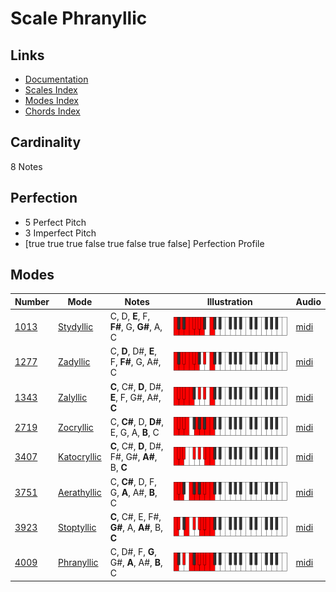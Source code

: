 # Scale Phranyllic

## Links

- [Documentation](README.md)
- [Scales Index](Scales.md)
- [Modes Index](Modes.md)
- [Chords Index](Chords.md)

## Cardinality

8 Notes

## Perfection

- 5 Perfect Pitch
- 3 Imperfect Pitch
- [true true true false true false true false] Perfection Profile

## Modes

| Number | Mode | Notes | Illustration | Audio |
|--------|------|-------|--------------|-------|
| [1013](https://ianring.com/musictheory/scales/1013) | [Stydyllic](ModeStydyllic.md) | C, D, **E**, F, **F#**, G, **G#**, A, C | ![CNaturalStydyllic](ModeCNaturalStydyllic.png) | [midi](https://github.com/edipermadi/music/blob/main/docs/ModeCNaturalStydyllic.mid?raw=true) | 
| [1277](https://ianring.com/musictheory/scales/1277) | [Zadyllic](ModeZadyllic.md) | C, **D**, D#, **E**, F, **F#**, G, A#, C | ![CNaturalZadyllic](ModeCNaturalZadyllic.png) | [midi](https://github.com/edipermadi/music/blob/main/docs/ModeCNaturalZadyllic.mid?raw=true) | 
| [1343](https://ianring.com/musictheory/scales/1343) | [Zalyllic](ModeZalyllic.md) | **C**, C#, **D**, D#, **E**, F, G#, A#, **C** | ![CNaturalZalyllic](ModeCNaturalZalyllic.png) | [midi](https://github.com/edipermadi/music/blob/main/docs/ModeCNaturalZalyllic.mid?raw=true) | 
| [2719](https://ianring.com/musictheory/scales/2719) | [Zocryllic](ModeZocryllic.md) | C, **C#**, D, **D#**, E, G, A, **B**, C | ![CNaturalZocryllic](ModeCNaturalZocryllic.png) | [midi](https://github.com/edipermadi/music/blob/main/docs/ModeCNaturalZocryllic.mid?raw=true) | 
| [3407](https://ianring.com/musictheory/scales/3407) | [Katocryllic](ModeKatocryllic.md) | **C**, C#, **D**, D#, F#, G#, **A#**, B, **C** | ![CNaturalKatocryllic](ModeCNaturalKatocryllic.png) | [midi](https://github.com/edipermadi/music/blob/main/docs/ModeCNaturalKatocryllic.mid?raw=true) | 
| [3751](https://ianring.com/musictheory/scales/3751) | [Aerathyllic](ModeAerathyllic.md) | C, **C#**, D, F, G, **A**, A#, **B**, C | ![CNaturalAerathyllic](ModeCNaturalAerathyllic.png) | [midi](https://github.com/edipermadi/music/blob/main/docs/ModeCNaturalAerathyllic.mid?raw=true) | 
| [3923](https://ianring.com/musictheory/scales/3923) | [Stoptyllic](ModeStoptyllic.md) | **C**, C#, E, F#, **G#**, A, **A#**, B, **C** | ![CNaturalStoptyllic](ModeCNaturalStoptyllic.png) | [midi](https://github.com/edipermadi/music/blob/main/docs/ModeCNaturalStoptyllic.mid?raw=true) | 
| [4009](https://ianring.com/musictheory/scales/4009) | [Phranyllic](ModePhranyllic.md) | C, D#, F, **G**, G#, **A**, A#, **B**, C | ![CNaturalPhranyllic](ModeCNaturalPhranyllic.png) | [midi](https://github.com/edipermadi/music/blob/main/docs/ModeCNaturalPhranyllic.mid?raw=true) | 
